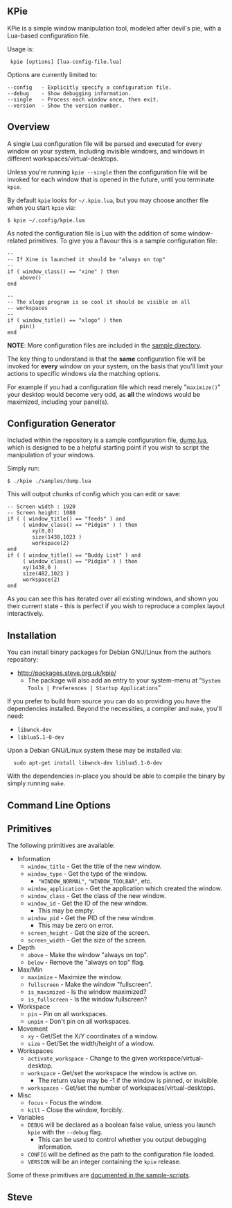 KPie
----

KPie is a simple window manipulation tool, modeled after devil's pie,
with a Lua-based configuration file.

Usage is:

     kpie [options] [lua-config-file.lua]

Options are currently limited to:

    --config   - Explicitly specify a configuration file.
    --debug    - Show debugging information.
    --single   - Process each window once, then exit.
    --version  - Show the version number.


Overview
--------

A single Lua configuration file will be parsed and executed for every
window on your system, including invisible windows, and windows in different
workspaces/virtual-desktops.

Unless you're running `kpie --single` then the configuration file
will be invoked for each window that is opened in the future, until
you terminate `kpie`.

By default `kpie` looks for `~/.kpie.lua`, but you may choose another
file when you start `kpie` via:

    $ kpie ~/.config/kpie.lua

As noted the configuration file is Lua with the addition of some
window-related primitives.  To give you a flavour this is a sample
configuration file:

    --
    -- If Xine is launched it should be "always on top"
    --
    if ( window_class() == "xine" ) then
        above()
    end

    --
    -- The xlogo program is so cool it should be visible on all
    -- workspaces
    --
    if ( window_title() == "xlogo" ) then
        pin()
    end

**NOTE**: More configuration files are included in the [sample directory](samples/).

The key thing to understand is that the **same** configuration file will be
invoked for **every** window on your system, on the basis that you'll limit
your actions to specific windows via the matching options.

For example if you had a configuration file which read merely "`maximize()`"
your desktop would become very odd, as **all** the windows would be maximized,
including your panel(s).



Configuration Generator
-----------------------

Included within the repository is a sample configuration file,
[dump.lua](samples/dump.lua), which is designed to be a helpful starting
point if you wish to script the manipulation of your windows.

Simply run:

    $ ./kpie ./samples/dump.lua

This will output chunks of config which you can edit or save:

    -- Screen width : 1920
    -- Screen height: 1080
    if ( ( window_title() == "feeds" ) and
         ( window_class() == "Pidgin" ) ) then
            xy(0,0)
            size(1438,1023 )
            workspace(2)
    end
    if ( ( window_title() == "Buddy List" ) and
         ( window_class() == "Pidgin" ) ) then
         xy(1438,0 )
         size(482,1023 )
         workspace(2)
    end

As you can see this has iterated over all existing windows, and shown
you their current state - this is perfect if you wish to reproduce a
complex layout interactively.



Installation
------------

You can install binary packages for Debian GNU/Linux from the authors
repository:

* http://packages.steve.org.uk/kpie/
   * The package will also add an entry to your system-menu at "`System Tools | Preferences | Startup Applications`"

If you prefer to build from source you can do so providing you have the
dependencies installed.  Beyond the necessities, a compiler and `make`,
you'll need:

* `libwnck-dev`
* `liblua5.1-0-dev`

Upon a Debian GNU/Linux system these may be installed via:

      sudo apt-get install libwnck-dev liblua5.1-0-dev

With the dependencies in-place you should be able to compile
the binary by simply running `make`.


Command Line Options
--------------------


Primitives
----------

The following primitives are available:

* Information
  * `window_title` - Get the title of the new window.
  * `window_type` - Get the type of the window.
     * `"WINDOW_NORMAL"`, `"WINDOW_TOOLBAR"`, etc.
  * `window_application` - Get the application which created the window.
  * `window_class` - Get the class of the new window.
  * `window_id` - Get the ID of the new window.
     * This may be empty.
  * `window_pid` - Get the PID of the new window.
     * This may be zero on error.
  * `screen_height` - Get the size of the screen.
  * `screen_width` - Get the size of the screen.
* Depth
  * `above` - Make the window "always on top".
  * `below` - Remove the "always on top" flag.
* Max/Min
  * `maximize` - Maximize the window.
  * `fullscreen` - Make the window "fullscreen".
  * `is_maximized` - Is the window maximized?
  * `is_fullscreen` - Is the window fullscreen?
* Workspace
  * `pin` - Pin on all workspaces.
  * `unpin` - Don't pin on all workspaces.
* Movement
  * `xy` - Get/Set the X/Y coordinates of a window.
  * `size` - Get/Set the width/height of a window.
* Workspaces
  * `activate_workspace` - Change to the given workspace/virtual-desktop.
  * `workspace` - Get/set the workspace the window is active on.
    * The return value may be -1 if the window is pinned, or invisible.
  * `workspaces` - Get/set the number of workspaces/virtual-desktops.
* Misc
  * `focus` - Focus the window.
  * `kill` - Close the window, forcibly.
* Variables
  * `DEBUG` will be declared as a boolean false value, unless you launch `kpie` with the `--debug` flag.
    * This can be used to control whether you output debugging information.
  * `CONFIG` will be defined as the path to the configuration file loaded.
  * `VERSION` will be an integer containing the `kpie` release.

Some of these primitives are [documented in the sample-scripts](samples/).

Steve
--
